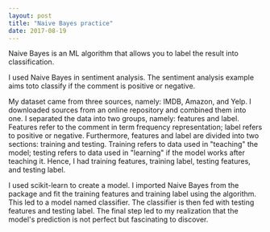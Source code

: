 ```yaml
---
layout: post
title: "Naive Bayes practice"
date: 2017-08-19
---
```

Naive Bayes is an ML algorithm that allows you to label the result into classification.

I used Naive Bayes in sentiment analysis. The sentiment analysis example aims toto classify if the comment is  positive or negative. 

My dataset came from three sources, namely: IMDB, Amazon, and Yelp. I downloaded  sources from an online repository and combined them into one. I separated the data into two groups, namely:  features and label. Features refer to the comment in term frequency representation; label refers to positive or negative. Furthermore, features and label are divided into two sections: training and testing. Training refers to data used in "teaching" the model; testing refers to data used in "learning" if the model works after teaching it. Hence, I had training features, training label, testing features, and testing label.

I used scikit-learn to create a model. I imported Naive Bayes from the package and fit the training features and training label using the algorithm. This led to a model named classifier. The classifier is then fed with testing features and testing label. The final step led to my realization that the model's prediction is not perfect but fascinating to discover.